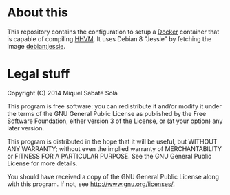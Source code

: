 # About this

This repository contains the configuration to setup a
[Docker](https://www.docker.com/) container that is capable of compiling
[HHVM](https://github.com/facebook/hhvm). It uses Debian 8 "Jessie" by fetching
the image [debian:jessie](https://registry.hub.docker.com/_/debian/).

# Legal stuff

Copyright (C) 2014 Miquel Sabaté Solà

This program is free software: you can redistribute it and/or modify
it under the terms of the GNU General Public License as published by
the Free Software Foundation, either version 3 of the License, or
(at your option) any later version.

This program is distributed in the hope that it will be useful,
but WITHOUT ANY WARRANTY; without even the implied warranty of
MERCHANTABILITY or FITNESS FOR A PARTICULAR PURPOSE.  See the
GNU General Public License for more details.

You should have received a copy of the GNU General Public License
along with this program.  If not, see <http://www.gnu.org/licenses/>.
